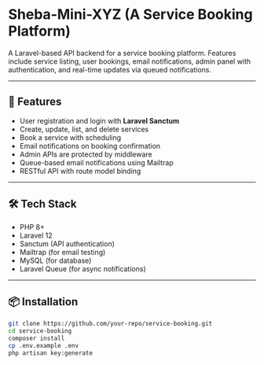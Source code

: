# Sheba-Mini-XYZ (A Service Booking Platform)

A Laravel-based API backend for a service booking platform. Features include service listing, user bookings, email notifications, admin panel with authentication, and real-time updates via queued notifications.

---

## 🚀 Features

- User registration and login with **Laravel Sanctum**
- Create, update, list, and delete services
- Book a service with scheduling
- Email notifications on booking confirmation
- Admin APIs are protected by middleware
- Queue-based email notifications using Mailtrap
- RESTful API with route model binding

---

## 🛠 Tech Stack

- PHP 8+
- Laravel 12
- Sanctum (API authentication)
- Mailtrap (for email testing)
- MySQL (for database)
- Laravel Queue (for async notifications)

---

## 📦 Installation

```bash
git clone https://github.com/your-repo/service-booking.git
cd service-booking
composer install
cp .env.example .env
php artisan key:generate
